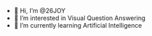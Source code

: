 - 👋 Hi, I’m @26JOY
- 👀 I’m interested in Visual Question Answering
- 🌱 I’m currently learning Artificial Intelligence

<!---
26JOY/26JOY is a ✨ special ✨ repository because its `README.md` (this file) appears on your GitHub profile.
You can click the Preview link to take a look at your changes.
--->
